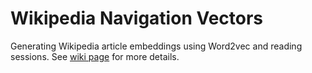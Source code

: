 # Wikipedia Navigation Vectors
Generating Wikipedia article embeddings using Word2vec and reading sessions. See [wiki page](https://meta.wikimedia.org/wiki/Research:Wikipedia_Navigation_Vectors) for more details.
